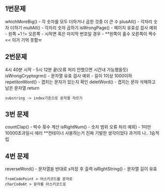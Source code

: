 ## 1번문제 
whichMoreBig() - 각 숫자를 모두 더하거나 곱한 것중 더 큰 수
plusAll() - 각자리 숫자 더하기
multAll() - 각자리 숫자 곱하기
isWrongPage() - 페이지 유효성 검사
    예외 - 왼쪽 +1 !=  오른쪽
         - 시작면 혹은 마지막 번호일 경우
         - **왼쪽이 홀수 오른쪽이 짝수 << 이거 기억 못함ㅠ

## 2번문제
4시 40분 시작 - 5시 12분 끝(오류 처리 안했으면 시간내 가능했을듯)
isWrongCryptogrm() -  문자열 유효 검사
    예외 - 길이 1이상 1000이하
repetitonWord() - 겹치는 문자가 있는지 확인
deletWord() - 겹치는 문자 삭제하고 남은 문자열 return
    
    substring -> index기준으로 문자열 자르기

## 3번 문제
countClap() - 박수 횟수 계산
isRightNum() - 숫자 범위 오류 처리
    예외) - 1미만 10000초과일시 에러
**컨테이너 사용하는거 진짜 기발한 생각이었다 과거의 나.. 1승적립

## 4번 문제
reverseWord() -  문자열을 반대로 s저장 후 출력
isRightString() - 문자열 길이 유효 
    
    fromCodePoint > 아스키코드를 문자로
    charCodeAt > 문자를 아스키코드로